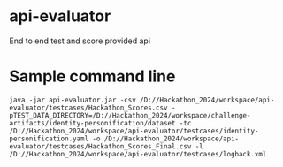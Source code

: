# api-evaluator
End to end test and score provided api

# Sample command line
```shell
java -jar api-evaluator.jar -csv /D://Hackathon_2024/workspace/api-evaluator/testcases/Hackathon_Scores.csv -pTEST_DATA_DIRECTORY=/D://Hackathon_2024/workspace/challenge-artifacts/identity-personification/dataset -tc /D://Hackathon_2024/workspace/api-evaluator/testcases/identity-personification.yaml -o /D://Hackathon_2024/workspace/api-evaluator/testcases/Hackathon_Scores_Final.csv -l /D://Hackathon_2024/workspace/api-evaluator/testcases/logback.xml
```
